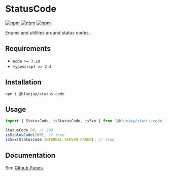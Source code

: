 # StatusCode

[![npm](https://img.shields.io/npm/v/@bluejay/status-code.svg?style=flat-square)](https://www.npmjs.com/package/@bluejay/status-code)
 [![npm](https://img.shields.io/npm/dm/@bluejay/status-code.svg?style=flat-square)](https://www.npmjs.com/package/@bluejay/status-code)
[![npm](https://img.shields.io/npm/l/@bluejay/status-code.svg?style=flat-square)](https://www.npmjs.com/package/@bluejay/status-code)

Enums and utilities around status codes.

## Requirements

- `node >= 7.10`
- `typescript >= 2.4`

## Installation

`npm i @bluejay/status-code`

## Usage

```typescript
import { StatusCode, isStatusCode, is5xx } from '@bluejay/status-code';

StatusCode.OK; // 200
isStatusCode(200); // true
is5xx(StatusCode.INTERNAL_SERVER_ERROR); // true
```


## Documentation

See [Github Pages](https://bluebirds-blue-jay.github.io/status-code/).
